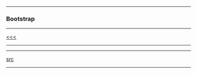 
---

### Bootstrap

---

[<<<](https://github.com/ttltrk/WEB/blob/master/BMW/BMW.MD)

---

---

[src](https://www.tutorialspoint.com/bootstrap/index.htm)

---
